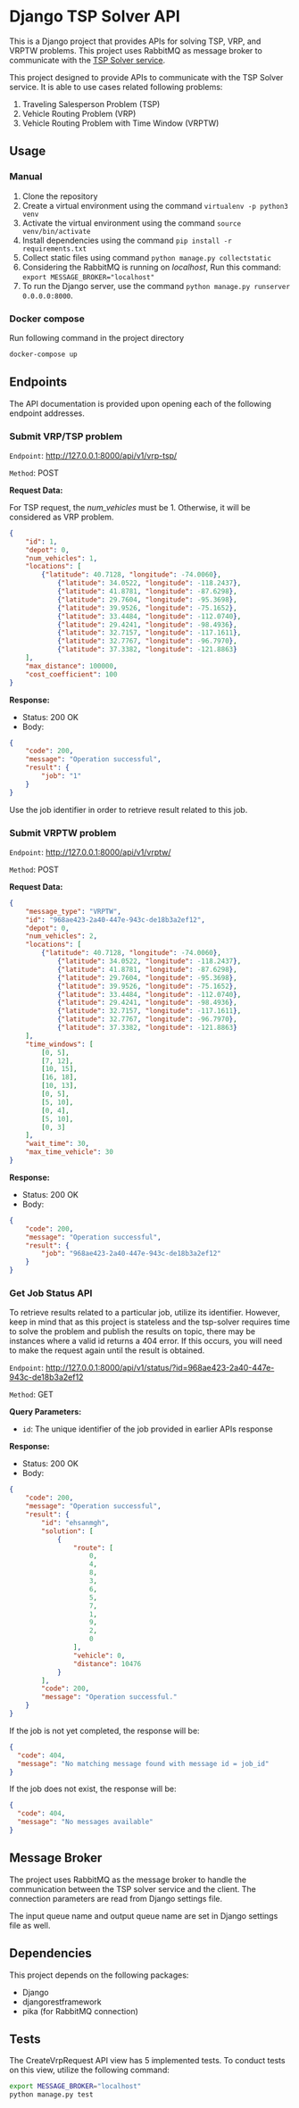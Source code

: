 # Django TSP Solver API
This is a Django project that provides APIs for solving TSP, VRP, and VRPTW problems. This project uses RabbitMQ as message broker to communicate with the [TSP Solver service](https://github.com/ehsanmqn/tsp-solver).

This project designed to provide APIs to communicate with the TSP Solver service. It is able to use cases related following problems:
1. Traveling Salesperson Problem (TSP) 
2. Vehicle Routing Problem (VRP)
3. Vehicle Routing Problem with Time Window (VRPTW)

## Usage
### Manual
1. Clone the repository
2. Create a virtual environment using the command `virtualenv -p python3 venv`
3. Activate the virtual environment using the command `source venv/bin/activate`
4. Install dependencies using the command `pip install -r requirements.txt`
5. Collect static files using command `python manage.py collectstatic`
6. Considering the RabbitMQ is running on _localhost_, Run this command: `export MESSAGE_BROKER="localhost"`
7. To run the Django server, use the command `python manage.py runserver 0.0.0.0:8000`.

### Docker compose
Run following command in the project directory
```bash
docker-compose up
```

## Endpoints
The API documentation is provided upon opening each of the following endpoint addresses.

### Submit VRP/TSP problem
`Endpoint`: http://127.0.0.1:8000/api/v1/vrp-tsp/

`Method`: POST

**Request Data:**

For TSP request, the _num_vehicles_ must be 1. Otherwise, it will be considered as VRP problem.
```json
{
    "id": 1,
    "depot": 0,
    "num_vehicles": 1,
    "locations": [
        {"latitude": 40.7128, "longitude": -74.0060},
            {"latitude": 34.0522, "longitude": -118.2437},
            {"latitude": 41.8781, "longitude": -87.6298},
            {"latitude": 29.7604, "longitude": -95.3698},
            {"latitude": 39.9526, "longitude": -75.1652},
            {"latitude": 33.4484, "longitude": -112.0740},
            {"latitude": 29.4241, "longitude": -98.4936},
            {"latitude": 32.7157, "longitude": -117.1611},
            {"latitude": 32.7767, "longitude": -96.7970},
            {"latitude": 37.3382, "longitude": -121.8863}
    ],
    "max_distance": 100000,
    "cost_coefficient": 100
}
```
**Response:**
* Status: 200 OK
* Body:
```json
{
    "code": 200,
    "message": "Operation successful",
    "result": {
        "job": "1"
    }
}
```
Use the job identifier in order to retrieve result related to this job.


### Submit VRPTW problem
`Endpoint`: http://127.0.0.1:8000/api/v1/vrptw/

`Method`: POST

**Request Data:**

```json
{
    "message_type": "VRPTW",
    "id": "968ae423-2a40-447e-943c-de18b3a2ef12",
    "depot": 0,
    "num_vehicles": 2,
    "locations": [
        {"latitude": 40.7128, "longitude": -74.0060},
            {"latitude": 34.0522, "longitude": -118.2437},
            {"latitude": 41.8781, "longitude": -87.6298},
            {"latitude": 29.7604, "longitude": -95.3698},
            {"latitude": 39.9526, "longitude": -75.1652},
            {"latitude": 33.4484, "longitude": -112.0740},
            {"latitude": 29.4241, "longitude": -98.4936},
            {"latitude": 32.7157, "longitude": -117.1611},
            {"latitude": 32.7767, "longitude": -96.7970},
            {"latitude": 37.3382, "longitude": -121.8863}
    ],
    "time_windows": [
        [0, 5],  
        [7, 12],
        [10, 15],
        [16, 18],  
        [10, 13],  
        [0, 5],  
        [5, 10],  
        [0, 4],  
        [5, 10],  
        [0, 3]  
    ],
    "wait_time": 30,
    "max_time_vehicle": 30
}
```
**Response:**
* Status: 200 OK
* Body:
```json
{
    "code": 200,
    "message": "Operation successful",
    "result": {
        "job": "968ae423-2a40-447e-943c-de18b3a2ef12"
    }
}
```

### Get Job Status API
To retrieve results related to a particular job, utilize its identifier. However, keep in mind that as this project is stateless and the tsp-solver requires time to solve the problem and publish the results on topic, there may be instances where a valid id returns a 404 error. If this occurs, you will need to make the request again until the result is obtained.

`Endpoint`: http://127.0.0.1:8000/api/v1/status/?id=968ae423-2a40-447e-943c-de18b3a2ef12

`Method`: GET

**Query Parameters:**
* `id`: The unique identifier of the job provided in earlier APIs response

**Response:**
* Status: 200 OK
* Body:
```json
{
    "code": 200,
    "message": "Operation successful",
    "result": {
        "id": "ehsanmgh",
        "solution": [
            {
                "route": [
                    0,
                    4,
                    8,
                    3,
                    6,
                    5,
                    7,
                    1,
                    9,
                    2,
                    0
                ],
                "vehicle": 0,
                "distance": 10476
            }
        ],
        "code": 200,
        "message": "Operation successful."
    }
}
```
If the job is not yet completed, the response will be:
```json
{
  "code": 404,
  "message": "No matching message found with message id = job_id"
}
```

If the job does not exist, the response will be:
```json
{
  "code": 404,
  "message": "No messages available"
}
```

## Message Broker
The project uses RabbitMQ as the message broker to handle the communication between the TSP solver service and the client. The connection parameters are read from Django settings file.

The input queue name and output queue name are set in Django settings file as well.

## Dependencies
This project depends on the following packages:

* Django
* djangorestframework
* pika (for RabbitMQ connection)

## Tests
The CreateVrpRequest API view has 5 implemented tests. To conduct tests on this view, utilize the following command:

```bash
export MESSAGE_BROKER="localhost"
python manage.py test
```
